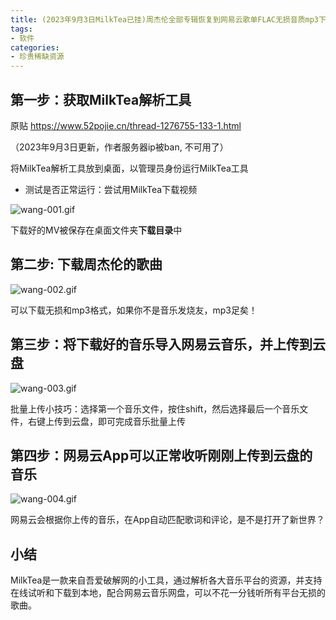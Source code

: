 ```yaml
---
title: (2023年9月3日MilkTea已挂)周杰伦全部专辑恢复到网易云歌单FLAC无损音质mp3下载
tags:
- 软件
categories:
- 珍贵稀缺资源
---
```




## 第一步：获取MilkTea解析工具

原贴 https://www.52pojie.cn/thread-1276755-133-1.html

（2023年9月3日更新，作者服务器ip被ban, 不可用了）

将MilkTea解析工具放到桌面，以管理员身份运行MilkTea工具

- 测试是否正常运行：尝试用MilkTea下载视频


![wang-001.gif](https://v2fy.com/asset/0i/jikemiji/jikemiji-md/2020-10-10-milktea.assets/strip.gif)

下载好的MV被保存在桌面文件夹**下载目录**中

## 第二步: 下载周杰伦的歌曲

![wang-002.gif](https://v2fy.com/asset/0i/jikemiji/jikemiji-md/2020-10-10-milktea.assets/strip-20201010125243419.gif)

可以下载无损和mp3格式，如果你不是音乐发烧友，mp3足矣！

## 第三步：将下载好的音乐导入网易云音乐，并上传到云盘

![wang-003.gif](https://v2fy.com/asset/0i/jikemiji/jikemiji-md/2020-10-10-milktea.assets/3203841-ae00d0519df61a3e.gif)

批量上传小技巧：选择第一个音乐文件，按住shift，然后选择最后一个音乐文件，右键上传到云盘，即可完成音乐批量上传

## 第四步：网易云App可以正常收听刚刚上传到云盘的音乐

![wang-004.gif](https://v2fy.com/asset/0i/jikemiji/jikemiji-md/2020-10-10-milktea.assets/strip-20201010125251890.gif)

网易云会根据你上传的音乐，在App自动匹配歌词和评论，是不是打开了新世界？



## 小结

MilkTea是一款来自吾爱破解网的小工具，通过解析各大音乐平台的资源，并支持在线试听和下载到本地，配合网易云音乐网盘，可以不花一分钱听所有平台无损的歌曲。
